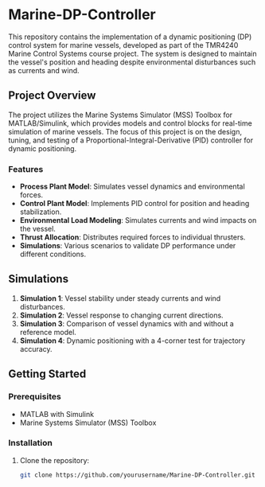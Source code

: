 # Marine-DP-Controller

This repository contains the implementation of a dynamic positioning (DP) control system for marine vessels, developed as part of the TMR4240 Marine Control Systems course project. The system is designed to maintain the vessel's position and heading despite environmental disturbances such as currents and wind.

## Project Overview

The project utilizes the Marine Systems Simulator (MSS) Toolbox for MATLAB/Simulink, which provides models and control blocks for real-time simulation of marine vessels. The focus of this project is on the design, tuning, and testing of a Proportional-Integral-Derivative (PID) controller for dynamic positioning.

### Features

- **Process Plant Model**: Simulates vessel dynamics and environmental forces.
- **Control Plant Model**: Implements PID control for position and heading stabilization.
- **Environmental Load Modeling**: Simulates currents and wind impacts on the vessel.
- **Thrust Allocation**: Distributes required forces to individual thrusters.
- **Simulations**: Various scenarios to validate DP performance under different conditions.

## Simulations

1. **Simulation 1**: Vessel stability under steady currents and wind disturbances.
2. **Simulation 2**: Vessel response to changing current directions.
3. **Simulation 3**: Comparison of vessel dynamics with and without a reference model.
4. **Simulation 4**: Dynamic positioning with a 4-corner test for trajectory accuracy.

## Getting Started

### Prerequisites

- MATLAB with Simulink
- Marine Systems Simulator (MSS) Toolbox

### Installation

1. Clone the repository:
   ```bash
   git clone https://github.com/yourusername/Marine-DP-Controller.git
